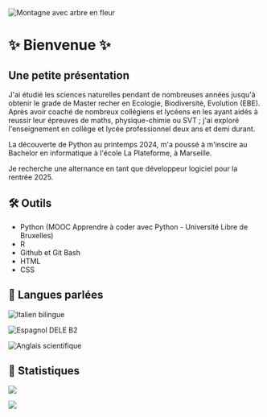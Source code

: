 <img src="./fleurs_jaunes.png" alt="Montagne avec arbre en fleur">

# ✨ Bienvenue ✨

## Une petite présentation

J'ai étudié les sciences naturelles pendant de nombreuses années jusqu'à obtenir le grade de Master recher en Ecologie, Biodiversité, Evolution (EBE).
Après avoir coaché de nombreux collégiens et lycéens en les ayant aidés à reussir leur épreuves de maths, physique-chimie ou SVT ; j'ai exploré l'enseignement en collège et lycée professionnel deux ans et demi durant.

La découverte de Python au printemps 2024, m'a poussé à m'inscire au Bachelor en informatique à l'école La Plateforme, à Marseille.

Je recherche une alternance en tant que développeur logiciel pour la rentrée 2025.

## 🛠 Outils

<ul>
  <li> Python (MOOC Apprendre à coder avec Python - Université Libre de Bruxelles) </li>
  <li> R </li>
  <li> Github et Git Bash </li>
  <li> HTML </li>
  <li> CSS </li>
</ul>

## 💬 Langues parlées

![Italien bilingue](https://img.shields.io/badge/Français%20et%20Italien-bilingue-gray?labelColor=violet)

![Espagnol DELE B2](https://img.shields.io/badge/Espagnol-DELEB2-gray?labelColor=yellow)

![Anglais scientifique](https://img.shields.io/badge/Anglais-scientifique-gray?labelColor=blue)

## 🌱 Statistiques

![](https://github-readme-stats.vercel.app/api/top-langs/?username=lorenzo-ottaviani&theme=radical&hide_langs_below=8)

![](https://github-readme-stats.vercel.app/api?username=lorenzo-ottaviani&show_icons=true&theme=radical&count_private=true)

<!--
**lorenzo-ottaviani/lorenzo-ottaviani** is a ✨ _special_ ✨ repository because its `README.md` (this file) appears on your GitHub profile.

Here are some ideas to get you started: 👋

- 🔭 I’m currently working on ...
- 🌱 I’m currently learning ...
- 👯 I’m looking to collaborate on ...
- 🤔 I’m looking for help with ...
- 💬 Ask me about ...
- 📫 How to reach me: ...
- 😄 Pronouns: ...
- ⚡ Fun fact: ...
-->
